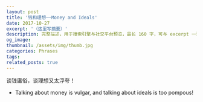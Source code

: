 ```yaml
---
layout: post
title: '钱和理想——Money and Ideals'
date: 2017-10-27
excerpt: '（这里写摘要）'
description: 完整描述，用于搜索引擎与社交平台预览，最长 160 字，可与 excerpt 一致
og_image: 
thumbnail: /assets/img/thumb.jpg
categories: Phrases
tags: 
related_posts: true
---
```


谈钱庸俗，谈理想又太浮夸！

- Talking about money is vulgar, and talking about ideals is too pompous!